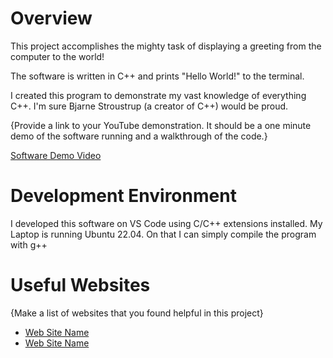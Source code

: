 # Overview
This project accomplishes the mighty task of displaying a greeting from the computer to the world!

The software is written in C++ and prints "Hello World!" to the terminal.

I created this program to demonstrate my vast knowledge of everything C++. I'm sure Bjarne Stroustrup (a creator of C++) would be proud.

{Provide a link to your YouTube demonstration.  It should be a one minute demo of the software running and a walkthrough of the code.}

[Software Demo Video](http://youtube.link.goes.here)

# Development Environment

I developed this software on VS Code using C/C++ extensions installed. My Laptop is running Ubuntu 22.04. 
On that I can simply compile the program with g++

# Useful Websites

{Make a list of websites that you found helpful in this project}
* [Web Site Name](http://url.link.goes.here)
* [Web Site Name](http://url.link.goes.here)
